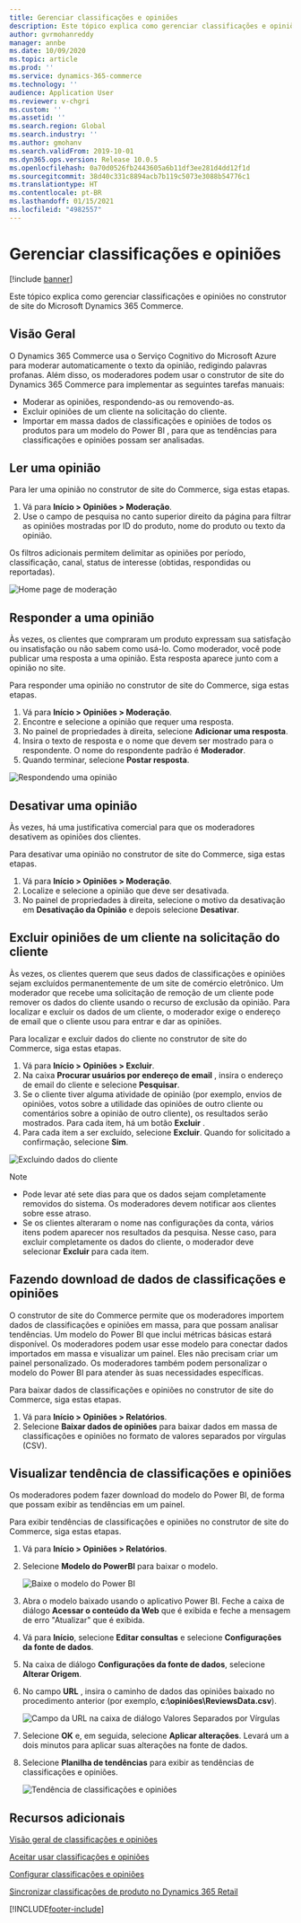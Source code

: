 ```yaml
---
title: Gerenciar classificações e opiniões
description: Este tópico explica como gerenciar classificações e opiniões no construtor de site do Microsoft Dynamics 365 Commerce.
author: gvrmohanreddy
manager: annbe
ms.date: 10/09/2020
ms.topic: article
ms.prod: ''
ms.service: dynamics-365-commerce
ms.technology: ''
audience: Application User
ms.reviewer: v-chgri
ms.custom: ''
ms.assetid: ''
ms.search.region: Global
ms.search.industry: ''
ms.author: gmohanv
ms.search.validFrom: 2019-10-01
ms.dyn365.ops.version: Release 10.0.5
ms.openlocfilehash: 0a70d0526fb2443605a6b11df3ee281d4dd12f1d
ms.sourcegitcommit: 38d40c331c8894acb7b119c5073e3088b54776c1
ms.translationtype: HT
ms.contentlocale: pt-BR
ms.lasthandoff: 01/15/2021
ms.locfileid: "4982557"
---
```

# <a name="manage-ratings-and-reviews"></a>Gerenciar classificações e opiniões

[!include [banner](includes/banner.md)]

Este tópico explica como gerenciar classificações e opiniões no construtor de site do Microsoft Dynamics 365 Commerce.

## <a name="overview"></a>Visão Geral

O Dynamics 365 Commerce usa o Serviço Cognitivo do Microsoft Azure para moderar automaticamente o texto da opinião, redigindo palavras profanas. Além disso, os moderadores podem usar o construtor de site do Dynamics 365 Commerce para implementar as seguintes tarefas manuais:

- Moderar as opiniões, respondendo-as ou removendo-as.
- Excluir opiniões de um cliente na solicitação do cliente.
- Importar em massa dados de classificações e opiniões de todos os produtos para um modelo do Power BI , para que as tendências para classificações e opiniões possam ser analisadas.

## <a name="read-a-review"></a>Ler uma opinião 

Para ler uma opinião no construtor de site do Commerce, siga estas etapas.

1. Vá para **Início \> Opiniões \> Moderação**.
1. Use o campo de pesquisa no canto superior direito da página para filtrar as opiniões mostradas por ID do produto, nome do produto ou texto da opinião.

Os filtros adicionais permitem delimitar as opiniões por período, classificação, canal, status de interesse (obtidas, respondidas ou reportadas).

![Home page de moderação](media/rnr-moderation-home.png) 

## <a name="respond-to-a-review"></a>Responder a uma opinião 

Às vezes, os clientes que compraram um produto expressam sua satisfação ou insatisfação ou não sabem como usá-lo. Como moderador, você pode publicar uma resposta a uma opinião. Esta resposta aparece junto com a opinião no site. 

Para responder uma opinião no construtor de site do Commerce, siga estas etapas.

1. Vá para **Início \> Opiniões \> Moderação**.
1. Encontre e selecione a opinião que requer uma resposta.
1. No painel de propriedades à direita, selecione **Adicionar uma resposta**.
1. Insira o texto de resposta e o nome que devem ser mostrado para o respondente. O nome do respondente padrão é **Moderador**.
1. Quando terminar, selecione **Postar resposta**.

![Respondendo uma opinião](media/rnr-moderation-response.png) 

## <a name="take-down-a-review"></a>Desativar uma opinião 

Às vezes, há uma justificativa comercial para que os moderadores desativem as opiniões dos clientes. 

Para desativar uma opinião no construtor de site do Commerce, siga estas etapas.

1. Vá para **Início \> Opiniões \> Moderação**.
1. Localize e selecione a opinião que deve ser desativada.
1. No painel de propriedades à direita, selecione o motivo da desativação em **Desativação da Opinião** e depois selecione **Desativar**.
    
## <a name="delete-a-customers-reviews-at-the-customers-request"></a>Excluir opiniões de um cliente na solicitação do cliente 

Às vezes, os clientes querem que seus dados de classificações e opiniões sejam excluídos permanentemente de um site de comércio eletrônico. Um moderador que recebe uma solicitação de remoção de um cliente pode remover os dados do cliente usando o recurso de exclusão da opinião. Para localizar e excluir os dados de um cliente, o moderador exige o endereço de email que o cliente usou para entrar e dar as opiniões. 

Para localizar e excluir dados do cliente no construtor de site do Commerce, siga estas etapas.

1. Vá para **Início \> Opiniões \> Excluir**.
1. Na caixa **Procurar usuários por endereço de email** , insira o endereço de email do cliente e selecione **Pesquisar**.
1. Se o cliente tiver alguma atividade de opinião (por exemplo, envios de opiniões, votos sobre a utilidade das opiniões de outro cliente ou comentários sobre a opinião de outro cliente), os resultados serão mostrados. Para cada item, há um botão **Excluir** .
1. Para cada item a ser excluído, selecione **Excluir**. Quando for solicitado a confirmação, selecione **Sim**. 
    
![Excluindo dados do cliente](media/rnr-moderation-delete-reviews.png) 

> [!NOTE]
> - Pode levar até sete dias para que os dados sejam completamente removidos do sistema. Os moderadores devem notificar aos clientes sobre esse atraso.
> - Se os clientes alteraram o nome nas configurações da conta, vários itens podem aparecer nos resultados da pesquisa. Nesse caso, para excluir completamente os dados do cliente, o moderador deve selecionar **Excluir** para cada item. 

## <a name="download-ratings-and-reviews-data"></a>Fazendo download de dados de classificações e opiniões

O construtor de site do Commerce permite que os moderadores importem dados de classificações e opiniões em massa, para que possam analisar tendências. Um modelo do Power BI que inclui métricas básicas estará disponível. Os moderadores podem usar esse modelo para conectar dados importados em massa e visualizar um painel. Eles não precisam criar um painel personalizado. Os moderadores também podem personalizar o modelo do Power BI para atender às suas necessidades específicas. 

Para baixar dados de classificações e opiniões no construtor de site do Commerce, siga estas etapas.

1. Vá para **Início \> Opiniões \> Relatórios**.
1. Selecione **Baixar dados de opiniões** para baixar dados em massa de classificações e opiniões no formato de valores separados por vírgulas (CSV).

## <a name="view-ratings-and-reviews-trends"></a>Visualizar tendência de classificações e opiniões

Os moderadores podem fazer download do modelo do Power BI, de forma que possam exibir as tendências em um painel.

Para exibir tendências de classificações e opiniões no construtor de site do Commerce, siga estas etapas.

1. Vá para **Início \> Opiniões \> Relatórios**.
1. Selecione **Modelo do PowerBI** para baixar o modelo.

    ![Baixe o modelo do Power BI](media/rnr-moderation-reports.png) 

1. Abra o modelo baixado usando o aplicativo Power BI. Feche a caixa de diálogo **Acessar o conteúdo da Web** que é exibida e feche a mensagem de erro "Atualizar" que é exibida.
1. Vá para **Início**, selecione **Editar consultas** e selecione **Configurações da fonte de dados**.
1. Na caixa de diálogo **Configurações da fonte de dados**, selecione **Alterar Origem**.
1. No campo **URL** , insira o caminho de dados das opiniões baixado no procedimento anterior (por exemplo, **c:\\opiniões\\ReviewsData.csv**).

    ![Campo da URL na caixa de diálogo Valores Separados por Vírgulas](media/rnr-powerbi-datasource-settings.png) 

1. Selecione **OK** e, em seguida, selecione **Aplicar alterações**. Levará um a dois minutos para aplicar suas alterações na fonte de dados.
1. Selecione **Planilha de tendências** para exibir as tendências de classificações e opiniões.

    ![Tendência de classificações e opiniões](media/rnr-powerbi-dashboard-template.png) 
    
## <a name="additional-resources"></a>Recursos adicionais

[Visão geral de classificações e opiniões](ratings-reviews-overview.md)

[Aceitar usar classificações e opiniões](opt-in-ratings-reviews.md)

[Configurar classificações e opiniões](configure-ratings-reviews.md)

[Sincronizar classificações de produto no Dynamics 365 Retail](sync-product-ratings.md)


[!INCLUDE[footer-include](../includes/footer-banner.md)]
